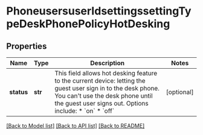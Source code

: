 # PhoneusersuserIdsettingssettingTypeDeskPhonePolicyHotDesking

## Properties
Name | Type | Description | Notes
------------ | ------------- | ------------- | -------------
**status** | **str** | This field allows hot desking feature to the current device: letting the guest user sign in to the desk phone. You can&#x27;t use the desk phone until the guest user signs out.  Options include:  * &#x60;on&#x60;  * &#x60;off&#x60; | [optional] 

[[Back to Model list]](../README.md#documentation-for-models) [[Back to API list]](../README.md#documentation-for-api-endpoints) [[Back to README]](../README.md)

